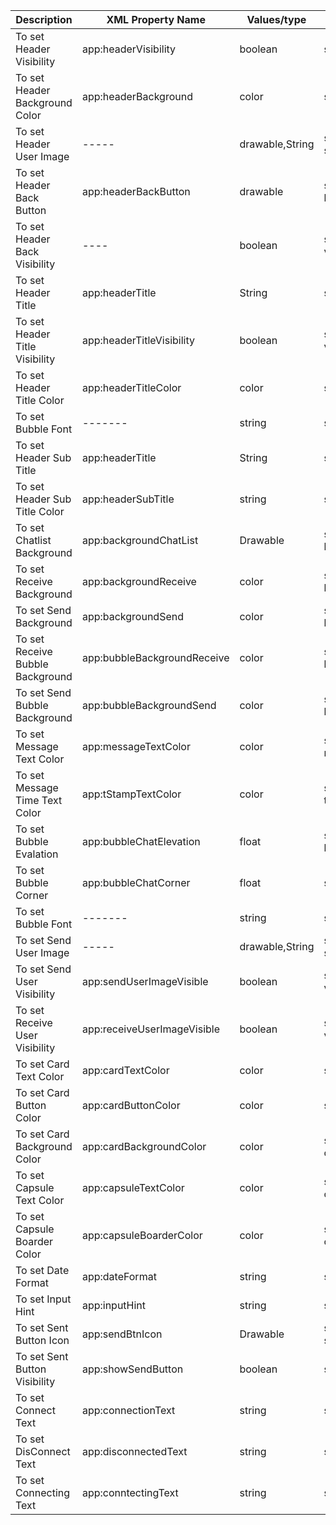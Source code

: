 

Description | XML Property Name | Values/type |  Java method |  Example
------------ | ------------- | ------------- | ------------- | -------------
To set Header Visibility | app:headerVisibility | boolean | setHeaderVisibility(boolean visibility)
To set Header Background Color | app:headerBackground| color | setHeaderBackgroundColor(int color)
To set Header User Image | -----| drawable,String | setHeaderUserImage(int imageUrl), setHeaderUserImage(String imageUrl)
To set Header Back Button | app:headerBackButton| drawable | setHeaderBackButton(Drawable backImage)
To set Header Back Visibility | ---- | boolean | setHeaderBackButtonVisibility(boolean visible)
To set Header Title | app:headerTitle | String | setHeaderTitle(String title)
To set Header Title Visibility | app:headerTitleVisibility | boolean | setHeaderTitleVisibility(boolean visibility) 
To set Header Title Color | app:headerTitleColor | color | setHeaderTitleColor(int color)
To set Bubble Font | ------- | string |  setHeaderTitleFont(String fontType)
To set Header Sub Title | app:headerTitle | String | setHeaderSubTitle(String subTitle) 
To set Header Sub Title Color | app:headerSubTitle | string |  setHeaderSubTitleColor(int color)
To set Chatlist Background | app:backgroundChatList | Drawable |  setChatListBackground(Drawable backgroundChatList)
To set Receive Background | app:backgroundReceive | color |  setBackgroundReceive(int backgroundReceive)
To set Send Background | app:backgroundSend | color |  setBackgroundSend(int backgroundReceive)
To set Receive Bubble Background | app:bubbleBackgroundReceive | color |  setBubbleBackgroundReceive(int backgroundReceive)
To set Send Bubble Background | app:bubbleBackgroundSend | color |  setBubbleBackgroundSend(int backgroundReceive)
To set Message Text Color | app:messageTextColor | color |  setMessageTextColor(int messageTextColor)
To set Message Time Text Color | app:tStampTextColor | color |  setTStampTextColor(int tStampTextColor)
To set Bubble Evalation | app:bubbleChatElevation | float |  setBubbleElevation(float bubbleElevation)
To set Bubble Corner | app:bubbleChatCorner | float |  setBubbleCorner(float bubbleCorner)
To set Bubble Font | ------- | string |  setBubbleFont(String fontType)
To set Send User Image | -----| drawable,String | setSendUserImage(int imageUrl), setHeaderUserImage(String imageUrl)
To set Send User Visibility | app:sendUserImageVisible | boolean | setSendUserImageVisible(boolean visibility)
To set Receive User Visibility | app:receiveUserImageVisible | boolean | setReceiveUserImageVisible(boolean visibility)
To set Card Text Color | app:cardTextColor | color | setCardTextColor(int cardTextColor)
To set Card Button Color | app:cardButtonColor | color | setCardButtonColor(int cardTextColor)
To set Card Background Color | app:cardBackgroundColor | color | setCardBackgroundColor(int cardTextColor)
To set Capsule Text Color | app:capsuleTextColor | color | setCapsuleTextColor(int cardTextColor)
To set Capsule Boarder Color | app:capsuleBoarderColor | color | setCapsuleTextColor(int cardTextColor)
To set Date Format | app:dateFormat | string | setDateFormat(String dateFormat)
To set Input Hint | app:inputHint | string | setInputHint(String dateFormat)
To set Sent Button Icon  | app:sendBtnIcon | Drawable | setSendBtnIcon(Drawable sendButtonIcon)
To set Sent Button Visibility  | app:showSendButton | boolean | showSendButton(boolean show)
To set Connect Text  | app:connectionText | string | setConnectText(String subTitle) 
To set DisConnect Text  | app:disconnectedText | string | setDiconnectedText(String subTitle) 
To set Connecting Text  | app:conntectingText | string | setConnectingText(String subTitle) 


